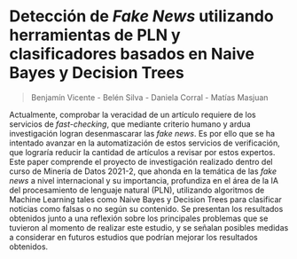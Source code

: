 # Detección de _Fake News_ utilizando herramientas de PLN y clasificadores basados en Naive Bayes y Decision Trees

> Benjamín Vicente - Belén Silva - Daniela Corral - Matías Masjuan

Actualmente, comprobar la veracidad de un artículo requiere de los servicios de _fast-checking_, que mediante criterio humano y ardua investigación logran desenmascarar las _fake news_. Es por ello que se ha intentado avanzar en la automatización de estos servicios de verificación, que lograría reducir la cantidad de artículos a revisar por estos expertos. Este paper comprende el proyecto de investigación realizado dentro del curso de Minería de Datos 2021-2, que ahonda en la temática de las _fake news_ a nivel internacional y su importancia, profundiza en el área de la IA del procesamiento de lenguaje natural (PLN), utilizando algoritmos de Machine Learning tales como Naive Bayes y Decision Trees para clasificar noticias como falsas o no según su contenido. Se presentan los resultados obtenidos junto a una reflexión sobre los principales problemas que se tuvieron al momento de realizar este estudio, y se señalan posibles medidas a considerar en futuros estudios que podrían mejorar los resultados obtenidos.

